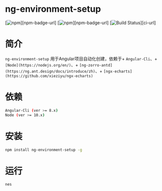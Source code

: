 # ng-environment-setup
[![npm](https://img.shields.io/npm/v/ng-environment-setup.svg)][npm-badge-url]
[![npm](https://img.shields.io/npm/dm/ng-environment-setup.svg)][npm-badge-url]
[![Build Status](https://travis-ci.org/phinney001/ng-environment-setup.svg?branch=master)][ci-url]

# 简介
`ng-environment-setup` 用于Angular项目自动化创建，依赖于+ `Angular-Cli`、+ `[Node](https://nodejs.org/en/)`、+ `[ng-zorro-antd](https://ng.ant.design/docs/introduce/zh)`、+ `[ngx-echarts](https://github.com/xieziyu/ngx-echarts)`

# 依赖
  ```bash
  Angular-Cli (ver >= 8.x)
  Node (ver >= 10.x)
  ```

# 安装
  ```bash
  npm install ng-environment-setup -g
  ```

# 运行
  ```bash
  nes
  ```
